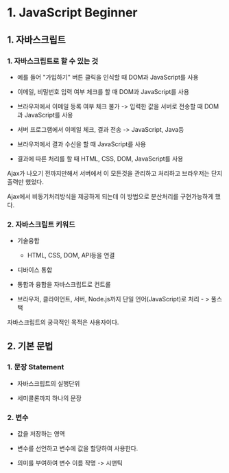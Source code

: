 # 1. JavaScript Beginner

## 1. 자바스크립트

### 1. 자바스크립트로 할 수 있는 것

- 예를 들어 "가입하기" 버튼 클릭을 인식할 때 DOM과 JavaScript를 사용

- 이메일, 비밀번호 입력 여부 체크를 할 때 DOM과  JavaScript를 사용

- 브라우저에서 이메일 등록 여부 체크 불가 -> 입력한 값을 서버로 전송할 때 DOM과 JavaScript를 사용

- 서버 프로그램에서 이메일 체크, 결과 전송 -> JavaScript,  Java등

- 브라우저에서 결과 수신을 할 때 JavaScript를 사용

- 결과에 따른 처리를 할 때 HTML, CSS, DOM, JavaScript를 사용

Ajax가 나오기 전까지만해서 서버에서 이 모든것을 관리하고 처리하고 브라우저는 단지 출력만 했었다.

Ajax에서 비동기처리방식을 제공하게 되는데 이 방법으로 분산처리를 구현가능하게 했다.



### 2. 자바스크립트 키워드

- 기술융합
  
  - HTML, CSS, DOM, API등을 연결

- 디바이스 통합

- 통합과 융합을 자바스크립트로 컨트롤

- 브라우저, 클라이언트, 서버, Node.js까지 단일 언어(JavaScript)로 처리 - > 풀스택

자바스크립트의 궁극적인 목적은 사용자이다.

## 

## 2. 기본 문법

### 1. 문장 Statement

- 자바스크립트의 실행단위

- 세미콜론까지 하나의 문장

### 2. 변수

- 값을 저장하는 영역

- 변수를 선언하고 변수에 값을 할당하여 사용한다.

- 의미를 부여하여 변수 이름 작명 -> 시맨틱


